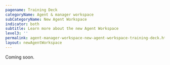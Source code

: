 ```yaml
---
pagename: Training Deck
categoryName: Agent & manager workspace
subCategoryName: New Agent Workspace
indicator: both
subtitle: Learn more about the new Agent Workspace
level3: ''
permalink: agent-manager-workspace-new-agent-workspace-training-deck.html
layout: newAgentWorkspace
---
```


Coming soon.
